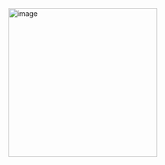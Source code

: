 <img width="297" alt="image" src="https://github.com/user-attachments/assets/958a68dd-058c-4ba4-90bf-8b9e34417d36">
